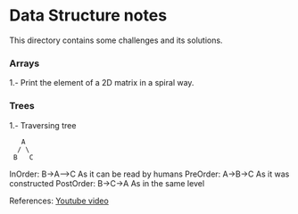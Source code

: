 # Data Structure notes

This directory contains some challenges and its solutions.

### Arrays

1.- Print the element of a 2D matrix in a spiral way.








### Trees
1.- Traversing tree

```
   A
  / \
 B   C
 ```
 InOrder: B->A-->C     As it can be read by humans
 PreOrder: A->B->C     As it was constructed
 PostOrder: B->C->A    As in the same level

References:
[Youtube video](https://www.youtube.com/watch?v=oSWTXtMglKE)


